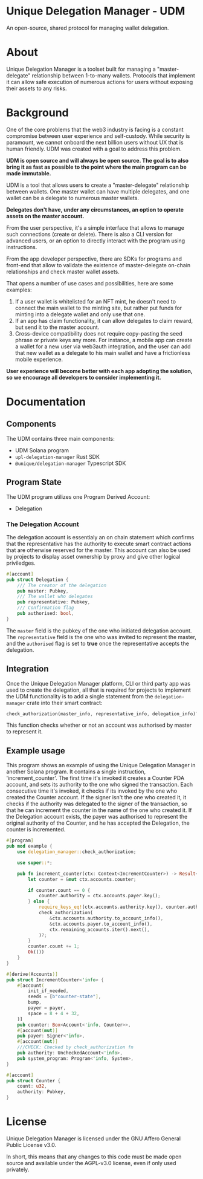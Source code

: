 # Unique Delegation Manager - UDM

An open-source, shared protocol for managing wallet delegation.

# About

Unique Delegation Manager is a toolset built for managing a "master-delegate" relationship between 1-to-many wallets. Protocols that implement it can allow safe execution of numerous actions for users without exposing their assets to any risks.

# Background

One of the core problems that the web3 industry is facing is a constant compromise between user experience and self-custody. While security is paramount, we cannot onboard the next billion users without UX that is human friendly. UDM was created with a goal to address this problem.

**UDM is open source and will always be open source. The goal is to also bring it as fast as possible to the point where the main program can be made immutable.**

UDM is a tool that allows users to create a "master-delegate" relationship between wallets. One master wallet can have multiple delegates, and one wallet can be a delegate to numerous master wallets.

**Delegates don't have, under any circumstances, an option to operate assets on the master account.**

From the user perspective, it's a simple interface that allows to manage such connections (create or delete). There is also a CLI version for advanced users, or an option to directly interact with the program using instructions.

From the app developer perspective, there are SDKs for programs and front-end that allow to validate the existence of master-delegate on-chain relationships and check master wallet assets.

That opens a number of use cases and possibilities, here are some examples:

1. If a user wallet is whitelisted for an NFT mint, he doesn't need to connect the main wallet to the minting site, but rather put funds for minting into a delegate wallet and only use that one.
2. If an app has claim functionality, it can allow delegates to claim reward, but send it to the master account.
3. Cross-device compatibility does not require copy-pasting the seed phrase or private keys any more. For instance, a mobile app can create a wallet for a new user via web3auth integration, and the user can add that new wallet as a delegate to his main wallet and have a frictionless mobile experience.

**User experience will become better with each app adopting the solution, so we encourage all developers to consider implementing it.**

# Documentation
## Components

The UDM contains three main components:
* UDM Solana program
* `upl-delegation-manager` Rust SDK
* `@unique/delegation-manager` Typescript SDK
## Program State

The UDM program utilizes one Program Derived Account:
* Delegation
### The Delegation Account

The delegation account is essentialy an on chain statement which confirms that the representative has the authority to execute smart contract actions that are otherwise reserved for the master. This account can also be used by projects to display asset ownership by proxy and give other logical priviledges.

```rust
#[account]
pub struct Delegation {
    /// The creator of the delegation
    pub master: Pubkey,
    /// The wallet who delegates
    pub representative: Pubkey,
    /// Confirmation flag
    pub authorised: bool,
}
```

The `master` field is the pubkey of the one who initiated delegation account. The `representative` field is the one who was invited to represent the master, and the `authorised` flag is set to **true** once the representative accepts the delegation.

## Integration

Once the Unique Delegation Manager platform, CLI or third party app was used to create the delegation, all that is required for projects to implement the UDM functionality is to add a single statement from the `delegation-manager` crate into their smart contract:

```rust
check_authorization(master_info, representative_info, delegation_info)?;
```

This function checks whether or not an account was authorised by master to represent it.

## Example usage

This program shows an example of using the Unique Delegation Manager in another Solana program. It contains a single instruction, 'increment_counter'. The first time it's invoked it creates a Counter PDA account, and sets its authority to the one who signed the transaction. Each consecutive time it's invoked, it checks if its invoked by the one who created the Counter account. If the signer isn't the one who created it, it checks if the authority was delegated to the signer of the transaction, so that he can increment the counter in the name of the one who created it. If the Delegation account exists, the payer was authorised to represent the original authority of the Counter, and he has accepted the Delegation, the counter is incremented.

```rust
#[program]
pub mod example {
    use delegation_manager::check_authorization;

    use super::*;

    pub fn increment_counter(ctx: Context<IncrementCounter>) -> Result<()> {
        let counter = &mut ctx.accounts.counter;

        if counter.count == 0 {
            counter.authority = ctx.accounts.payer.key();
        } else {
            require_keys_eq!(ctx.accounts.authority.key(), counter.authority);
            check_authorization(
                &ctx.accounts.authority.to_account_info(),
                &ctx.accounts.payer.to_account_info(),
                ctx.remaining_accounts.iter().next(),
            )?;
        }
        counter.count += 1;
        Ok(())
    }
}

#[derive(Accounts)]
pub struct IncrementCounter<'info> {
    #[account(
        init_if_needed,
        seeds = [b"counter-state"],
        bump,
        payer = payer,
        space = 8 + 4 + 32,
    )]
    pub counter: Box<Account<'info, Counter>>,
    #[account(mut)]
    pub payer: Signer<'info>,
    #[account(mut)]
    ///CHECK: Checked by check_authorization fn
    pub authority: UncheckedAccount<'info>,
    pub system_program: Program<'info, System>,
}

#[account]
pub struct Counter {
    count: u32,
    authority: Pubkey,
}

```
# License

Unique Delegation Manager is licensed under the GNU Affero General Public License v3.0.

In short, this means that any changes to this code must be made open source and available under the AGPL-v3.0 license, even if only used privately.
